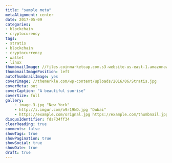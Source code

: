 ```yaml
---
title: "sample meta"
metaAlignment: center
date: 2017-05-09
categories:
- blockchain
- cryptocurency
tags:
- stratis
- blockchain
- cryptocurrency
- wallet
- linux
thumbnailImage: //files.coinmarketcap.com.s3-website-us-east-1.amazonaws.com/static/img/coins/200x200/stratis.png
thumbnailImagePosition: left
autoThumbnailImage: yes
coverImage: //themerkle.com/wp-content/uploads/2016/06/Stratis.jpg
coverMeta: out
coverCaption: "A beautiful sunrise"
coverSize: full
gallery:
    - image-3.jpg "New York"
    - http://i.imgur.com/o9r19kD.jpg "Dubai"
    - https://example.com/orignal.jpg https://example.com/thumbnail.jpg "Sidney"
disqusIdentifier: fdsF34ff34
clearReading: true
comments: false
showTags: true
showPagination: true
showSocial: true
showDate: true
draft: true
---
```


<!--more-->

<!--toc-->